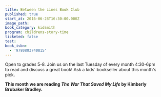 ```yaml
---
title: Between the Lines Book Club
published: true
start_at: 2016-06-28T16:30:00.000Z
image_path:
book_category: kidsmith
program: childrens-story-time
ticketed: false
test:
book_isbn:
  - '9780803740815'
---
```



Open to grades 5-8. Join us on the last Tuesday of every month 4:30-6pm to read and discuss a great book! Ask a kids' bookseller about this month's pick.

**This month we are reading *The War That Saved My Life* by Kimberly Brubaker Bradley.**